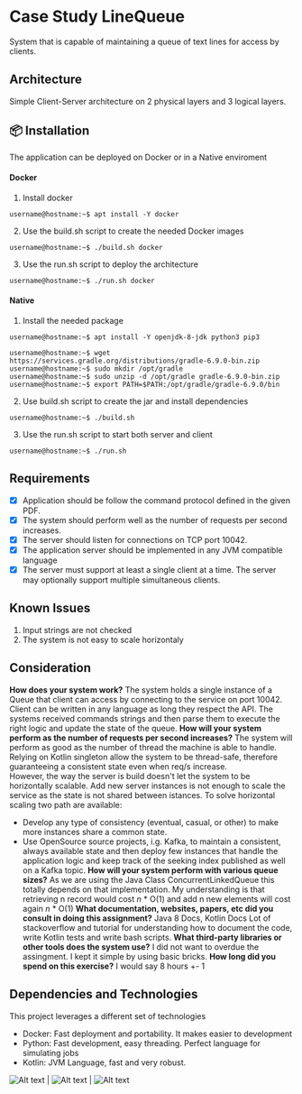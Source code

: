 # Case Study LineQueue
System that is capable of maintaining a queue of text lines for access by clients.

## Architecture
Simple Client-Server architecture on 2 physical layers and 3 logical layers.

## 📦 Installation
The application can be deployed on Docker or in a Native enviroment
#### Docker
1. Install docker
```console
username@hostname:~$ apt install -Y docker
```
2. Use the build.sh script to create the needed Docker images
```console
username@hostname:~$ ./build.sh docker
```
3. Use the run.sh script to deploy the architecture
```console
username@hostname:~$ ./run.sh docker
```
#### Native
1. Install the needed package
```console
username@hostname:~$ apt install -Y openjdk-8-jdk python3 pip3
```
```console
username@hostname:~$ wget https://services.gradle.org/distributions/gradle-6.9.0-bin.zip
username@hostname:~$ sudo mkdir /opt/gradle
username@hostname:~$ sudo unzip -d /opt/gradle gradle-6.9.0-bin.zip
username@hostname:~$ export PATH=$PATH:/opt/gradle/gradle-6.9.0/bin
```
2. Use build.sh script to create the jar and install dependencies
```console
username@hostname:~$ ./build.sh
```
3. Use the run.sh script to start both server and client
```console
username@hostname:~$ ./run.sh
```

## Requirements
- [X]  Application should be follow the command protocol defined in the given PDF.
- [X]  The system should perform well as the number of requests per second increases.
- [X]  The server should listen for connections on TCP port 10042.
- [X]  The application server should be implemented in any JVM compatible language
- [X]  The server must support at least a single client at a time. The server may optionally support multiple simultaneous clients.

## Known Issues
1. Input strings are not checked
2. The system is not easy to scale horizontaly

## Consideration
**How does your system work?**
The system holds a single instance of a Queue that client can access by connecting to the service on port 10042. Client can be written in any language as long they respect the API. The systems received commands strings and then parse them to execute the right logic and update the state of the queue.
**How will your system perform as the number of requests per second increases?**
The system will perform as good as the number of thread the machine is able to handle. Relying on Kotlin singleton allow the system to be thread-safe, therefore guaranteeing a consistent state even when req/s increase.  
However, the way the server is build doesn't let the system to be horizontally scalable. Add new server instances is not enough to scale the service as the state is not shared between istances. 
To solve horizontal scaling two path are available:
- Develop any type of consistency (eventual, casual, or other) to make more instances share a common state.
- Use OpenSource source projects, i.g. Kafka, to maintain a consistent, always available state and then deploy few instances that handle the application logic and keep track of the seeking index published as well on a Kafka topic.
**How will your system perform with various queue sizes?** 
As we are using the Java Class ConcurrentLinkedQueue this totally depends on that implementation. My understanding is that retrieving n record would cost *n* * O(1) and add n new elements will cost again *n* * O(1)
**What documentation, websites, papers, etc did you consult in doing this assignment?**
Java 8 Docs, Kotlin Docs
Lot of stackoverflow and tutorial for understanding how to document the code, write Kotlin tests and write bash scripts. 
**What third-party libraries or other tools does the system use?**
I did not want to overdue the assingment. I kept it simple by using basic bricks.
**How long did you spend on this exercise?**
I would say 8 hours +- 1


## Dependencies and Technologies
This project leverages a different set of technologies
- Docker: Fast deployment and portability. It makes easier to development
- Python: Fast development, easy threading. Perfect language for simulating jobs
- Kotlin: JVM Language, fast and very robust.

![Alt text](https://tqrhsn.gallerycdn.vsassets.io/extensions/tqrhsn/vscode-docker-registry-explorer/0.1.3/1533881464222/Microsoft.VisualStudio.Services.Icons.Default "Docker") | ![Alt text](https://icons.iconarchive.com/icons/cornmanthe3rd/plex/128/Other-python-icon.png "Python") | ![Alt text](https://fwcd.gallerycdn.vsassets.io/extensions/fwcd/kotlin/0.2.18/1593283481846/Microsoft.VisualStudio.Services.Icons.Default "Kotlin")